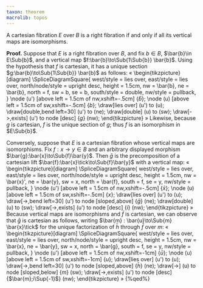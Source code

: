 ```yaml
---
taxon: theorem
macrolib: topos
---
```


A cartesian fibration $E$ over $B$ is a right fibration if and only if
all its vertical maps are isomorphisms.

**Proof.** Suppose that $E$ is a right fibration over $B$, and fix $b\in B$,
$\bar{b}\in E\Sub{b}$, and a vertical map $f:\bar{b}\to\Sub{1\Sub{b}} \bar{b}$.
Using the hypothesis that $f$ is cartesian, it has a unique section
$g:\bar{b}\to\Sub{1\Sub{b}} \bar{b}$ as follows:
«
  \begin{tikzpicture}[diagram]
    \SpliceDiagramSquare{
      west/style = lies over,
      east/style = lies over,
      north/node/style = upright desc,
      height = 1.5cm,
      nw = \bar{b},
      ne = \bar{b},
      north = f,
      sw = b,
      se = b,
      south/style = double,
      nw/style = pullback,
    }
    \node (u') [above left = 1.5cm of nw,xshift=-.5cm] {$\bar{b}$};
    \node (u) [above left = 1.5cm of sw,xshift=-.5cm] {$b$};
    \draw[lies over] (u') to (u);
    \draw[double,bend left=30] (u') to (ne);
    \draw[double] (u) to (sw);
    \draw[->,exists] (u') to node [desc] {$g$} (nw);
  \end{tikzpicture}
»
Likewise, because $g$ is cartesian, $f$ is the unique section of $g$; thus $f$ is an
isomorphism in $E\Sub{b}$.

Conversely, suppose that $E$ is a cartesian fibration whose vertical maps are
isomorphisms. Fix $f:x\to y \in B$ and an arbitrary displayed morphism
$\bar{g}:\bar{x}\to\Sub{f}\bar{y}$. Then $\bar{g}$ is the precomposition of a
cartesian lift $\bar{f}:\bar{x}\tick\to\Sub{f}\bar{y}$ with a vertical map:
«
  \begin{tikzpicture}[diagram]
    \SpliceDiagramSquare{
      west/style = lies over,
      east/style = lies over,
      north/node/style = upright desc,
      height = 1.5cm,
      nw = \bar{x}',
      ne = \bar{y},
      sw = x,
      north = \bar{f},
      south = f,
      se = y,
      nw/style = pullback,
    }
    \node (u') [above left = 1.5cm of nw,xshift=-.5cm] {$\bar{x}$};
    \node (u) [above left = 1.5cm of sw,xshift=-.5cm] {$x$};
    \draw[lies over] (u') to (u);
    \draw[->,bend left=30] (u') to node [sloped,above] {$\bar{g}$} (ne);
    \draw[double] (u) to (sw);
    \draw[->,exists] (u') to node [desc] {$i$} (nw);
  \end{tikzpicture}
»
Because vertical maps are isomorphisms and $\bar{f}$ is cartesian, we can observe
that $\bar{g}$ is cartesian as follows, writing $\bar{m} : \bar{u}\to\Sub{m}
\bar{x}\tick$ for the unique factorization of $\bar{h}$ through $\bar{f}$ over $m$:
«
  \begin{tikzpicture}[diagram]
    \SpliceDiagramSquare{
      west/style = lies over,
      east/style = lies over,
      north/node/style = upright desc,
      height = 1.5cm,
      nw = \bar{x},
      ne = \bar{y},
      sw = x,
      north = \bar{g},
      south = f,
      se = y,
      nw/style = pullback,
    }
    \node (u') [above left = 1.5cm of nw,xshift=-1cm] {$\bar{u}$};
    \node (u) [above left = 1.5cm of sw,xshift=-1cm] {$u$};
    \draw[lies over] (u') to (u);
    \draw[->,bend left=30] (u') to node [sloped,above] {$\bar{h}$} (ne);
    \draw[->] (u) to node [sloped,below] {$m$} (sw);
    \draw[->,exists] (u') to node [desc] {$\bar{m};i\Sup{-1}$} (nw);
  \end{tikzpicture}
»
{%qed%}
